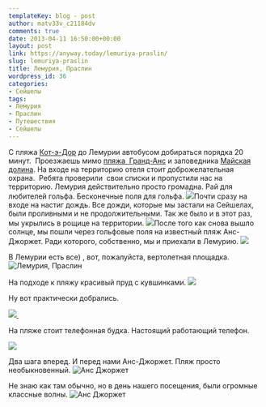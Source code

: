 ```yaml
---
templateKey: blog - post
author: matv33v_c21184dv
comments: true
date: 2013-04-11 16:50:00+00:00
layout: post
link: https://anyway.today/lemuriya-praslin/
slug: lemuriya-praslin
title: Лемурия, Праслин
wordpress_id: 36
categories:
- Сейшелы
tags:
- Лемурия
- Праслин
- Путешествия
- Сейшелы
---
```


С пляжа [Кот-э-Дор](https://anyway.today/tag/%D0%BA%D0%BE%D1%82-%D1%8D-%D0%B4%D0%BE%D1%80/) до Лемурии автобусом добираться порядка 20 минут.  Проезжаешь мимо [пляжа  Гранд-Анс](https://anyway.today/grand-anse-praslin-seisheli/) и заповедника [Майская долина](https://anyway.today/maiskaya-dolina-praslin-seisheli/). На входе на территорию отеля стоит доброжелательная охрана.  Ребята проверили  свои списки и пропустили нас на территорию. Лемурия действительно просто громадна. Рай для любителей гольфа. Бесконечные поля для гольфа.
![](http://anyway.today/wp-content/uploads/2013/04/MG_2334-300x200.jpg)Почти сразу на входе на настиг дождь. Все дожди, которые мы застали на Сейшелах, были проливными и не продолжительными. Так же было и в этот раз, мы укрылись в рощице на территории.<!-- more -->
![](http://anyway.today/wp-content/uploads/2013/04/MG_2278-300x200.jpg)После того как снова вышло солнце, мы пошли через гольфовые поля на известный пляж Анс-Джоржет. Ради которого, собственно, мы и приехали в Лемурию.
![](http://anyway.today/wp-content/uploads/2013/04/IMG_2367-300x200.jpg)

В Лемурии есть все) , вот, пожалуйста, вертолетная площадка.
![Лемурия, Праслин](http://anyway.today/wp-content/uploads/2013/04/MG_2342-200x300.jpg)

На подходе к пляжу красивый пруд с кувшинками.
![](http://anyway.today/wp-content/uploads/2013/04/MG_2400-300x200.jpg)

Ну вот практически добрались.


[![](http://anyway.today/wp-content/uploads/2013/04/MG_2387-300x200.jpg) ](http://anyway.today/wp-content/uploads/2013/04/MG_2387.jpg)







На пляже стоит телефонная будка. Настоящий работающий телефон.




[![](http://anyway.today/wp-content/uploads/2013/04/IMG_2412-200x300.jpg)](http://anyway.today/wp-content/uploads/2013/04/IMG_2412.jpg)





Два шага вперед. И перед нами Анс-Джоржет. Пляж просто необыкновенный.
![Анс Джоржет](http://anyway.today/wp-content/uploads/2013/04/IMG_2421-300x200.jpg)

Не знаю как там обычно, но в день нашего посещения, были огромные классные волны.
![Анс Джоржет](http://anyway.today/wp-content/uploads/2013/04/IMG_2559-300x200.jpg)





